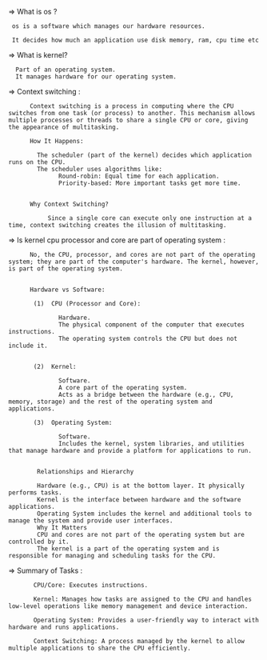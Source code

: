 =>   What is os ?

     os is a software which manages our hardware resources.

     It decides how much an application use disk memory, ram, cpu time etc


=>   What is kernel?

      Part of an operating system.
      It manages hardware for our operating system.


=>   Context switching :

          Context switching is a process in computing where the CPU switches from one task (or process) to another. This mechanism allows multiple processes or threads to share a single CPU or core, giving the appearance of multitasking.

          How It Happens:

            The scheduler (part of the kernel) decides which application runs on the CPU.
            The scheduler uses algorithms like:
                  Round-robin: Equal time for each application.
                  Priority-based: More important tasks get more time.


          Why Context Switching?

               Since a single core can execute only one instruction at a time, context switching creates the illusion of multitasking.


=>  Is kernel cpu processor and core are part of operating system :

          No, the CPU, processor, and cores are not part of the operating system; they are part of the computer's hardware. The kernel, however, is part of the operating system.


          Hardware vs Software:

           (1)  CPU (Processor and Core):

                  Hardware.
                  The physical component of the computer that executes instructions.
                  The operating system controls the CPU but does not include it.


           (2)  Kernel:

                  Software.
                  A core part of the operating system.
                  Acts as a bridge between the hardware (e.g., CPU, memory, storage) and the rest of the operating system and applications.

           (3)  Operating System:

                  Software.
                  Includes the kernel, system libraries, and utilities that manage hardware and provide a platform for applications to run.


            Relationships and Hierarchy

            Hardware (e.g., CPU) is at the bottom layer. It physically performs tasks.
            Kernel is the interface between hardware and the software applications.
            Operating System includes the kernel and additional tools to manage the system and provide user interfaces.
            Why It Matters
            CPU and cores are not part of the operating system but are controlled by it.
            The kernel is a part of the operating system and is responsible for managing and scheduling tasks for the CPU.


=>  Summary of Tasks :

           CPU/Core: Executes instructions.

           Kernel: Manages how tasks are assigned to the CPU and handles low-level operations like memory management and device interaction.

           Operating System: Provides a user-friendly way to interact with hardware and runs applications.

           Context Switching: A process managed by the kernel to allow multiple applications to share the CPU efficiently.